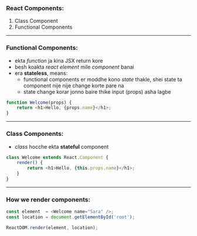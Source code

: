 ### React Components:
1. Class Component
2. Functional Components

---
### Functional Components:

- ekta *function* ja kina JSX return kore
- besh koakta *react element* mile *component* banai
- era **stateless**, means:
    - functional components er moddhe kono *state* thakle, shei state ta component nije nije change korte pare na
    - state change korar jonno baire thike input (props) asha lagbe

```js
function Welcome(props) {
    return <h1>Hello, {props.name}</h1>;
}
```

---
### Class Components:

- *class* hocche ekta **stateful** component

```js
class Welcome extends React.Component {
    render() {
        return <h1>Hello, {this.props.name}</h1>;
    }
}
```

---
### How we render components:

```js
const element  = <Welcome name="Sara" />;
const location = document.getElementById('root');

ReactDOM.render(element, location);
```